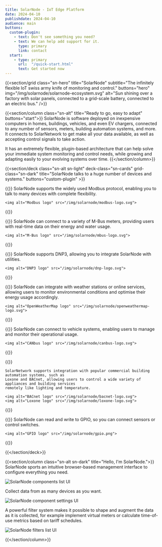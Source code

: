 ```yaml
---
title: SolarNode - IoT Edge Platform
date: 2024-04-10
publishdate: 2024-04-10
audience: main
buttons:
  custom-plugin:
    - text: Don't see something you need?
    - text: We can help add support for it.
      type: primary
      link: contact
  start:
    - type: primary
      url:  "/quick-start.html"
      text: Get started now
---
```

{{<section/grid
  class="sn-hero"
  title="SolarNode"
  subtitle="The infinitely flexible IoT swiss army knife of monitoring and control."
  buttons="hero"
  img="/img/solarnode/solarnode-ecosystem.svg"
  alt="Sun shining over a factory with solar panels, connected to a grid-scale battery, connected to an electric bus." />}}

{{<section/column class="sn-alt" title="Ready to go, easy to adapt" buttons="start">}}
  SolarNode is software deployed on inexpensive computers in homes, buildings, vehicles, and even EV
  chargers, connected to any number of sensors, meters, building automation systems, and more. It
  connects to SolarNetwork to get make all your data available, as well as accepting control signals
  to take action.

  It has an extremely flexible, plugin-based architecture that can help solve your
  immediate system monitoring and control needs, while growing and adapting easily to your evolving
  systems over time.
{{</section/column>}}

{{<section/deck class="sn-alt sn-light" deck-class="sn-cards" grid-class="sn-dark"
  title="SolarNode talks to a huge number of devices and systems."
  buttons="custom-plugin" >}}

  {{<column class="sn-info-card" title="Modbus" >}}
    SolarNode supports the widely used Modbus protocol, enabling you to talk to many
    devices with complete flexibility.

    <img alt="Modbus logo" src="/img/solarnode/modbus-logo.svg">
  {{</column>}}

  {{<column class="sn-info-card" title="M-Bus" >}}
    SolarNode can connect to a variety of M-Bus meters, providing users with real-time data on their
    energy and water usage.

    <img alt="M-Bus logo" src="/img/solarnode/mbus-logo.svg">
  {{</column>}}

  {{<column class="sn-info-card" title="DNP3" >}}
    SolarNode supports DNP3, allowing you to integrate SolarNode with utilities.

    <img alt="DNP3 logo" src="/img/solarnode/dnp-logo.svg">
  {{</column>}}

  {{<column class="sn-info-card" title="Weather Stations and Services" >}}
    SolarNode can integrate with weather stations or online services, allowing users to monitor
    environmental conditions and optimise their energy usage accordingly.

    <img alt="OpenWeatherMap logo" src="/img/solarnode/openweathermap-logo.svg">

  {{</column>}}

  {{<column class="sn-info-card" title="Vehicles" >}}
    SolarNode can connect to vehicle systems, enabling users to manage and monitor
    their operational usage.

    <img alt="CANbus logo" src="/img/solarnode/canbus-logo.svg">

  {{</column>}}

  {{<column class="sn-info-card" title="Building Automation Systems" >}}

    SolarNetwork supports integration with popular commercial building automation systems, such as
    Loxone and BACnet, allowing users to control a wide variety of appliances and building services
    remotely like lighting and temperature.

    <img alt="BACnet logo" src="/img/solarnode/bacnet-logo.svg">
    <img alt="Loxone logo" src="/img/solarnode/loxone-logo.svg">

  {{</column>}}

  {{<column class="sn-info-card" title="GPIO" >}}
    SolarNode can read and write to GPIO, so you can connect sensors or control switches.

    <img alt="GPIO logo" src="/img/solarnode/gpio.png">

  {{</column>}}

{{</section/deck>}}

{{<section/column class="sn-alt sn-dark" title="Hello, I'm SolarNode.">}}
SolarNode sports an intuitive browser-based management interface to configure everything you need.

![SolarNode components list UI](/img/solarnode/solarnode-ui-components@2x.png)

Collect data from as many devices as you want.

![SolarNode component settings UI](/img/solarnode/solarnode-ui-device@2x.png)

A powerful filter system makes it possible to shape and augment the data as it is collected,
for example implement virtual meters or calculate time-of-use metrics based on tariff schedules.

![SolarNode filters list UI](/img/solarnode/solarnode-ui-filters@2x.png)

{{</section/column>}}
